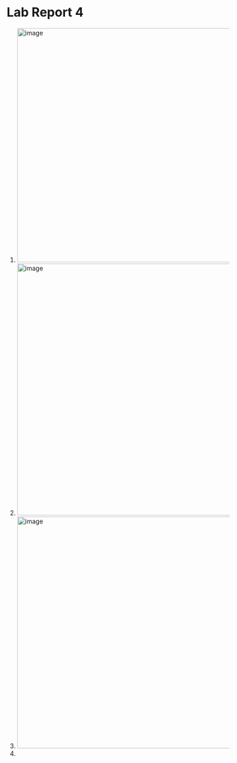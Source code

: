 # Lab Report 4

1. <img width="528" alt="image" src="https://user-images.githubusercontent.com/122576045/221492752-3d1e52f9-69f7-4f2a-87c5-c17d23ba0eed.png">
2. <img width="568" alt="image" src="https://user-images.githubusercontent.com/122576045/221492886-4b6f2e33-98ce-412d-b408-c96b4610dd37.png">
3. <img width="523" alt="image" src="https://user-images.githubusercontent.com/122576045/221499976-9c1ecc9e-82e3-4548-af7c-0cf85f82c4c8.png">
4. 


